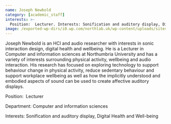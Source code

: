```yaml
---
name: Joseph Newbold
category: [academic_staff]
interests: >-
  Position:  Lecturer. Interests: Sonification and auditory display, Digital Health and Well-being.
image: /exported-wp-dirs/i0.wp.com/northlab.uk/wp-content/uploads/sites/15/2020/07/JoeGamo13c8.jpg
---
```

Joseph Newbold is an HCI and audio researcher with interests in sonic interaction design, digital health and wellbeing. He is a Lecturer in Computer and information sciences at Northumbria University and has a variety of&nbsp;interests&nbsp;surrounding physical activity, wellbeing and audio interaction. His research has focused on exploring technology to support behaviour change in physical activity, reduce sedentary behaviour and support workplace wellbeing as well as how the implicitly understood and embodied aspects of sound can be used to create affective auditory displays.

Position: &nbsp;Lecturer

Department: Computer and information sciences

Interests: Sonification and auditory display, Digital Health and Well-being
